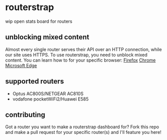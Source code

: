 # routerstrap
wip open stats board for routers

## unblocking mixed content
Almost every single router serves their API over an HTTP connection, while our site uses HTTPS. To use routerstrap, you need to unblock mixed content. You can learn how to for your specific browser: [Firefox](https://support.mozilla.org/en-US/kb/mixed-content-blocking-firefox#w_unblock-mixed-content) [Chrome](https://stackoverflow.com/questions/18321032/how-to-get-chrome-to-allow-mixed-content#:~:text=Steps%20as%20of%20Chrome%20v91%20(6/17/2021)%3A) [Microsoft Edge](https://www.bu.edu/tech/support/browsers/display-mixed-content/windows/#:~:text=Google%20Chrome-,Microsoft%20Edge,-Open%20the%20Edge)

## supported routers
- Optus AC800S/NETGEAR AC810S
- vodafone pocketWiFi2/Huawei E585

## contributing
Got a router you want to make a routerstrap dashboard for? Fork this repo and make a pull request for your specific router(s) and I'll feature you here!
